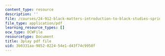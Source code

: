 ```yaml
---
content_type: resource
description: ''
file: /courses/24-912-black-matters-introduction-to-black-studies-spring-2017/3b0331aa9852022454e1d43f74c9958f_f9YGQZVxJ9I.pdf
file_type: application/pdf
learning_resource_types: []
ocw_type: OCWFile
resourcetype: Document
title: 3play pdf file
uid: 3b0331aa-9852-0224-54e1-d43f74c9958f
---
```

